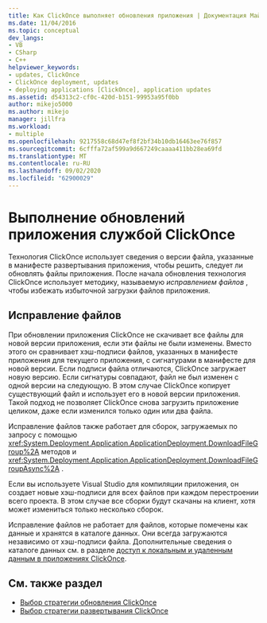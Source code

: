 ```yaml
---
title: Как ClickOnce выполняет обновления приложения | Документация Майкрософт
ms.date: 11/04/2016
ms.topic: conceptual
dev_langs:
- VB
- CSharp
- C++
helpviewer_keywords:
- updates, ClickOnce
- ClickOnce deployment, updates
- deploying applications [ClickOnce], application updates
ms.assetid: d54313c2-cf0c-420d-b151-99953a95f0bb
author: mikejo5000
ms.author: mikejo
manager: jillfra
ms.workload:
- multiple
ms.openlocfilehash: 9217558c68d47ef8f2bf34b10db16463ee76f857
ms.sourcegitcommit: 6cfffa72af599a9d667249caaaa411bb28ea69fd
ms.translationtype: MT
ms.contentlocale: ru-RU
ms.lasthandoff: 09/02/2020
ms.locfileid: "62900029"
---
```

# <a name="how-clickonce-performs-application-updates"></a>Выполнение обновлений приложения службой ClickOnce
Технология ClickOnce использует сведения о версии файла, указанные в манифесте развертывания приложения, чтобы решить, следует ли обновлять файлы приложения. После начала обновления технология ClickOnce использует методику, называемую *исправлением файлов* , чтобы избежать избыточной загрузки файлов приложения.

## <a name="file-patching"></a>Исправление файлов
 При обновлении приложения ClickOnce не скачивает все файлы для новой версии приложения, если эти файлы не были изменены. Вместо этого он сравнивает хэш-подписи файлов, указанных в манифесте приложения для текущего приложения, с сигнатурами в манифесте для новой версии. Если подписи файла отличаются, ClickOnce загружает новую версию. Если сигнатуры совпадают, файл не был изменен с одной версии на следующую. В этом случае ClickOnce копирует существующий файл и использует его в новой версии приложения. Такой подход не позволяет ClickOnce снова загрузить приложение целиком, даже если изменился только один или два файла.

 Исправление файлов также работает для сборок, загружаемых по запросу с помощью <xref:System.Deployment.Application.ApplicationDeployment.DownloadFileGroup%2A> методов и <xref:System.Deployment.Application.ApplicationDeployment.DownloadFileGroupAsync%2A> .

 Если вы используете Visual Studio для компиляции приложения, он создает новые хэш-подписи для всех файлов при каждом перестроении всего проекта. В этом случае все сборки будут скачаны на клиент, хотя может измениться только несколько сборок.

 Исправление файлов не работает для файлов, которые помечены как данные и хранятся в каталоге данных. Они всегда загружаются независимо от хэш-подписи файла. Дополнительные сведения о каталоге данных см. в разделе [доступ к локальным и удаленным данным в приложениях ClickOnce](../deployment/accessing-local-and-remote-data-in-clickonce-applications.md).

## <a name="see-also"></a>См. также раздел
- [Выбор стратегии обновления ClickOnce](../deployment/choosing-a-clickonce-update-strategy.md)
- [Выбор стратегии развертывания ClickOnce](../deployment/choosing-a-clickonce-deployment-strategy.md)